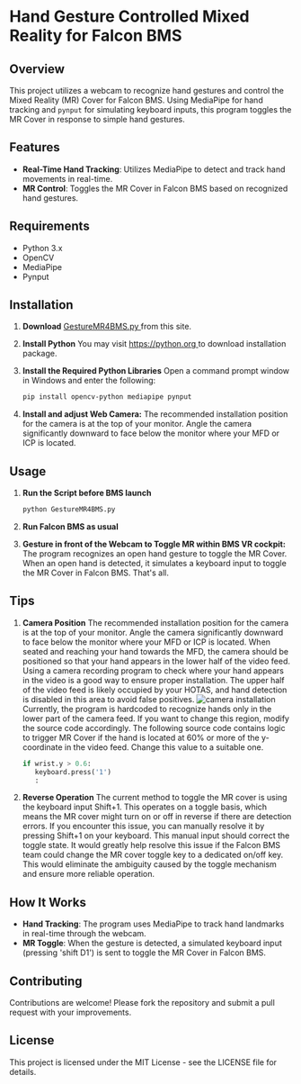 # Hand Gesture Controlled Mixed Reality for Falcon BMS

## Overview
This project utilizes a webcam to recognize hand gestures and control the Mixed Reality (MR) Cover for Falcon BMS. Using MediaPipe for hand tracking and `pynput` for simulating keyboard inputs, this program toggles the MR Cover in response to simple hand gestures.

## Features
- **Real-Time Hand Tracking**: Utilizes MediaPipe to detect and track hand movements in real-time.
- **MR Control**: Toggles the MR Cover in Falcon BMS based on recognized hand gestures.

## Requirements
- Python 3.x
- OpenCV
- MediaPipe
- Pynput

## Installation
1. **Download**
[GestureMR4BMS.py
](https://github.com/solemnify2/GestureMR4BMS/blob/main/GestureMR4BMS.py) from this site.

2. **Install Python** You may visit [https://python.org
](https://www.python.org/) to download installation package.

4. **Install the Required Python Libraries** Open a command prompt window in Windows and enter the following:
   ```bash
   pip install opencv-python mediapipe pynput
   ```

5. **Install and adjust Web Camera:** The recommended installation position for the camera is at the top of your monitor. Angle the camera significantly downward to face below the monitor where your MFD or ICP is located.

## Usage
1. **Run the Script before BMS launch**
   ```bash
   python GestureMR4BMS.py
   ```

2. **Run Falcon BMS as usual**

3. **Gesture in front of the Webcam to Toggle MR within BMS VR cockpit:** The program recognizes an open hand gesture to toggle the MR Cover. When an open hand is detected, it simulates a keyboard input to toggle the MR Cover in Falcon BMS. 
That's all.

## Tips

1. **Camera Position** The recommended installation position for the camera is at the top of your monitor. Angle the camera significantly downward to face below the monitor where your MFD or ICP is located. When seated and reaching your hand towards the MFD, the camera should be positioned so that your hand appears in the lower half of the video feed. Using a camera recording program to check where your hand appears in the video is a good way to ensure proper installation. The upper half of the video feed is likely occupied by your HOTAS, and hand detection is disabled in this area to avoid false positives.
   ![camera installation](https://github.com/solemnify2/GestureMR4BMS/assets/50224420/078c2136-c10b-462d-a8b5-429b905813cf)
Currently, the program is hardcoded to recognize hands only in the lower part of the camera feed. If you want to change this region, modify the source code accordingly. The following source code contains logic to trigger MR Cover if the hand is located at 60% or more of the y-coordinate in the video feed. Change this value to a suitable one.

   ```python
   if wrist.y > 0.6:
      keyboard.press('1')
      :
   ```

2. **Reverse Operation** The current method to toggle the MR cover is using the keyboard input Shift+1. This operates on a toggle basis, which means the MR cover might turn on or off in reverse if there are detection errors. If you encounter this issue, you can manually resolve it by pressing Shift+1 on your keyboard. This manual input should correct the toggle state. It would greatly help resolve this issue if the Falcon BMS team could change the MR cover toggle key to a dedicated on/off key. This would eliminate the ambiguity caused by the toggle mechanism and ensure more reliable operation.

## How It Works
- **Hand Tracking**: The program uses MediaPipe to track hand landmarks in real-time through the webcam.
- **MR Toggle**: When the gesture is detected, a simulated keyboard input (pressing 'shift D1') is sent to toggle the MR Cover in Falcon BMS.

## Contributing
Contributions are welcome! Please fork the repository and submit a pull request with your improvements.

## License
This project is licensed under the MIT License - see the LICENSE file for details.


